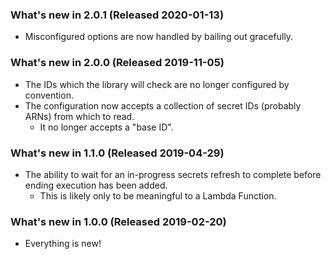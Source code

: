 ﻿### What's new in 2.0.1 (Released 2020-01-13)

* Misconfigured options are now handled by bailing out gracefully.

### What's new in 2.0.0 (Released 2019-11-05)

* The IDs which the library will check are no longer configured by convention.
* The configuration now accepts a collection of secret IDs (probably ARNs) from which to read.
  * It no longer accepts a "base ID".

### What's new in 1.1.0 (Released 2019-04-29)

* The ability to wait for an in-progress secrets refresh to complete before ending execution has been added.
  * This is likely only to be meaningful to a Lambda Function.

### What's new in 1.0.0 (Released 2019-02-20)

* Everything is new!

